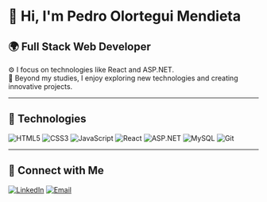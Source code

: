 # 👋 Hi, I'm Pedro Olortegui Mendieta 


## 🌍 Full Stack Web Developer  
⚙️ I focus on technologies like React and ASP.NET.  
💅 Beyond my studies, I enjoy exploring new technologies and creating innovative projects.  

---

## 🚀 Technologies  

![HTML5](https://img.shields.io/badge/HTML5-E34F26?style=for-the-badge&logo=html5&logoColor=white)
![CSS3](https://img.shields.io/badge/CSS3-1572B6?style=for-the-badge&logo=css3&logoColor=white)
![JavaScript](https://img.shields.io/badge/JavaScript-F7DF1E?style=for-the-badge&logo=javascript&logoColor=black)
![React](https://img.shields.io/badge/React-61DAFB?style=for-the-badge&logo=react&logoColor=black)
![ASP.NET](https://img.shields.io/badge/ASP.NET-512BD4?style=for-the-badge&logo=dotnet&logoColor=white)
![MySQL](https://img.shields.io/badge/MySQL-4479A1?style=for-the-badge&logo=mysql&logoColor=white)
![Git](https://img.shields.io/badge/Git-F05032?style=for-the-badge&logo=git&logoColor=white)

---


## 💬 Connect with Me  

[![LinkedIn](https://img.shields.io/badge/LinkedIn-blue?style=for-the-badge&logo=linkedin)](https://www.linkedin.com/feed/)   [![Email](https://img.shields.io/badge/Email-red?style=for-the-badge&logo=gmail)](olorteguopedro@gmail.com)  

